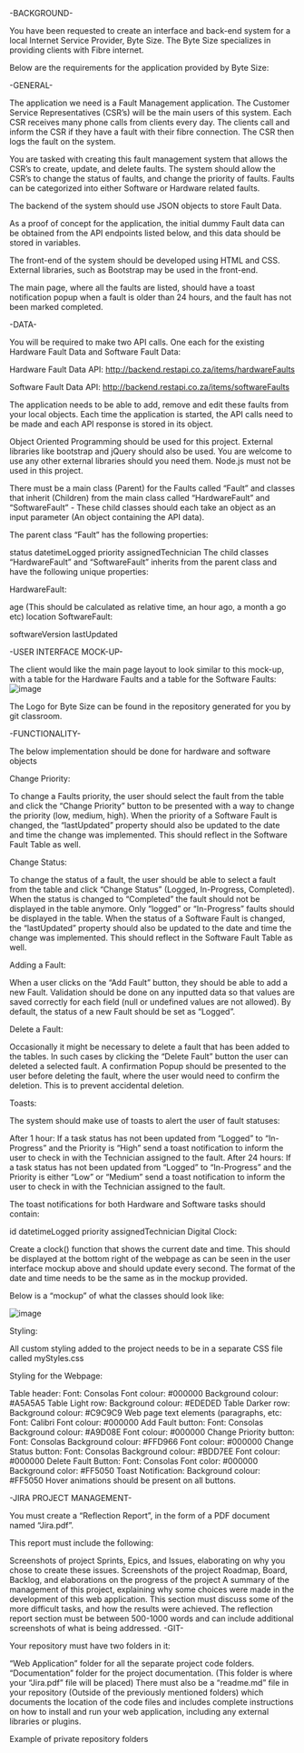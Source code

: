 -BACKGROUND-

You have been requested to create an interface and back-end system for a local Internet Service Provider, Byte Size. The Byte Size specializes in providing clients with Fibre internet.

Below are the requirements for the application provided by Byte Size:




-GENERAL-

The application we need is a Fault Management application. The Customer Service Representatives (CSR’s) will be the main users of this system. Each CSR receives many phone calls from clients every day. The clients call and inform the CSR if they have a fault with their fibre connection. The CSR then logs the fault on the system.

You are tasked with creating this fault management system that allows the CSR’s to create, update, and delete faults. The system should allow the CSR’s to change the status of faults, and change the priority of faults. Faults can be categorized into either Software or Hardware related faults.

The backend of the system should use JSON objects to store Fault Data.

As a proof of concept for the application, the initial dummy Fault data can be obtained from the API endpoints listed below, and this data should be stored in variables.

The front-end of the system should be developed using HTML and CSS. External libraries, such as Bootstrap may be used in the front-end.

The main page, where all the faults are listed, should have a toast notification popup when a fault is older than 24 hours, and the fault has not been marked completed.

-DATA-

You will be required to make two API calls. One each for the existing Hardware Fault Data and Software Fault Data:

Hardware Fault Data API:
http://backend.restapi.co.za/items/hardwareFaults

Software Fault Data API:
http://backend.restapi.co.za/items/softwareFaults

The application needs to be able to add, remove and edit these faults from your local objects. Each time the application is started, the API calls need to be made and each API response is stored in its object.

Object Oriented Programming should be used for this project. External libraries like bootstrap and jQuery should also be used. You are welcome to use any other external libraries should you need them. Node.js must not be used in this project.

There must be a main class (Parent) for the Faults called “Fault” and classes that inherit (Children) from the main class called “HardwareFault” and “SoftwareFault” - These child classes should each take an object as an input parameter (An object containing the API data).

The parent class “Fault” has the following properties:

status
datetimeLogged
priority
assignedTechnician
The child classes “HardwareFault” and “SoftwareFault” inherits from the parent class and have the following unique properties:

HardwareFault:

age (This should be calculated as relative time, an hour ago, a month a go etc)
location
SoftwareFault:

softwareVersion
lastUpdated

-USER INTERFACE MOCK-UP-


The client would like the main page layout to look similar to this mock-up, with a table for the Hardware Faults and a table for the Software Faults:
![image](https://github.com/user-attachments/assets/72d7694a-74cb-4f6a-874c-272823b9aa5b)






The Logo for Byte Size can be found in the repository generated for you by git classroom.

-FUNCTIONALITY-


The below implementation should be done for hardware and software objects

Change Priority:

To change a Faults priority, the user should select the fault from the table and click the “Change Priority” button to be presented with a way to change the priority (low, medium, high). When the priority of a Software Fault is changed, the “lastUpdated” property should also be updated to the date and time the change was implemented. This should reflect in the Software Fault Table as well.

Change Status:

To change the status of a fault, the user should be able to select a fault from the table and click “Change Status” (Logged, In-Progress, Completed). When the status is changed to “Completed” the fault should not be displayed in the table anymore. Only “logged” or “In-Progress” faults should be displayed in the table. When the status of a Software Fault is changed, the “lastUpdated” property should also be updated to the date and time the change was implemented. This should reflect in the Software Fault Table as well.

Adding a Fault:

When a user clicks on the “Add Fault” button, they should be able to add a new Fault. Validation should be done on any inputted data so that values are saved correctly for each field (null or undefined values are not allowed). By default, the status of a new Fault should be set as “Logged”.

Delete a Fault:

 Occasionally it might be necessary to delete a fault that has been added to the tables. In such cases by clicking the “Delete Fault” button the user can deleted a selected fault. A confirmation Popup should be presented to the user before deleting the fault, where the user would need to confirm the deletion. This is to prevent accidental deletion.

Toasts:

The system should make use of toasts to alert the user of fault statuses:

After 1 hour: If a task status has not been updated from “Logged” to “In-Progress” and the Priority is “High” send a toast notification to inform the user to check in with the Technician assigned to the fault.
After 24 hours:  If a task status has not been updated from “Logged” to “In-Progress” and the Priority is either “Low” or “Medium” send a toast notification to inform the user to check in with the Technician assigned to the fault.

The toast notifications for both Hardware and Software tasks should contain:

id
datetimeLogged
priority
assignedTechnician
Digital Clock:

Create a clock() function that shows the current date and time. This should be displayed at the bottom right of the webpage as can be seen in the user interface mockup above and should update every second. The format of the date and time needs to be the same as in the mockup provided.

Below is a “mockup” of what the classes should look like:

![image](https://github.com/user-attachments/assets/be9c0160-0241-42e6-ad5a-5076cbcafffe)


 


Styling:

All custom styling added to the project needs to be in a separate CSS file called myStyles.css

Styling for the Webpage:

Table header:
Font: Consolas
Font colour: #000000
Background colour: #A5A5A5
Table Light row:
Background colour: #EDEDED
Table Darker row:
Background colour: #C9C9C9
Web page text elements (paragraphs, etc:
Font: Calibri
Font colour: #000000
Add Fault button:
Font: Consolas
Background colour: #A9D08E
Font colour: #000000
Change Priority button:
Font: Consolas
Background colour: #FFD966
Font colour: #000000
Change Status button:
Font: Consolas
Background colour: #BDD7EE
Font colour: #000000
Delete Fault Button:
Font: Consolas
Font color: #000000
Background color: #FF5050
Toast Notification:
Background colour: #FF5050
Hover animations should be present on all buttons.




-JIRA PROJECT MANAGEMENT-


You must create a “Reflection Report”, in the form of a PDF document named “Jira.pdf”.

This report must include the following:

Screenshots of project Sprints, Epics, and Issues, elaborating on why you chose to create these issues.
Screenshots of the project Roadmap, Board, Backlog, and elaborations on the progress of the project
A summary of the management of this project, explaining why some choices were made in the development of this web application. This section must discuss some of the more difficult tasks, and how the results were achieved. The reflection report section must be between 500-1000 words and can include additional screenshots of what is being addressed.
-GIT-




Your repository must have two folders in it:

“Web Application” folder for all the separate project code folders.
“Documentation” folder for the project documentation. (This folder is where your “Jira.pdf” file will be placed)
There must also be a “readme.md” file in your repository (Outside of the previously mentioned folders) which documents the location of the code files and includes complete instructions on how to install and run your web application, including any external libraries or plugins.

Example of private repository folders
